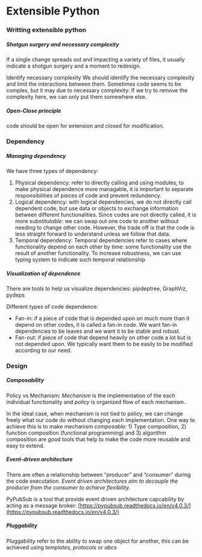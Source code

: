 # Extensible Python
### Writting extensible python
##### Shotgun surgery and necessary complexity
If a single change spreads out and impacting a variety of files, it usually indicate a shotgun surgery and a moment to redesign. 
    
Identify necessary complexity
We should identify the necessary complexity and limit the interactions between them. Sometimes code seems to be complex, but it may due to necessary complexity: If we try to remove the complexity here, we can only put them somewhere else.

##### Open-Close principle
code should be open for extension and closed for modification. 

### Dependency
##### Managing dependency
We have three types of dependency:
1. Physical dependency: refer to directly calling and using modules, to make physical dependence more managable, it is important to separate responsibilities of pieces of code and prevent redundency. 
2. Logical dependency: with logical dependencies, we do not directly call dependent code, but use data or objects to exchange information between different functionalities. Since codes are not directly called, it is more *substitutable*: we can swap out one code to another without needing to change other code. However, the trade off is that the code is less straight forward to understand unless we follow that data.
3. Temporal dependency: Temporal dependencies refer to cases where functionality depend on each other by time: some functionality use the result of another functionality. To increase robustness, we can use typing system to indicate such temporal relationship

##### Visualization of dependence
There are tools to help us visualize dependencies: pipdeptree, GraphViz, pydeps

Different types of code dependence:
- Fan-in: if a piece of code that is depended upon on much more than it depend on other codes, it is called a fan-in code. We want fan-in dependencies to be leaves and we want it to be stable and robust. 
- Fan-out: if piece of code that depend heavily on other code a lot but is not depended upon. We typically want them to be easily to be modified according to our need.

### Design
##### Composability
Policy vs Mechanism:
*Mechanism* is the implementation of the each individual functionality and *policy* is organized flow of each mechanism. 

In the ideal case, when mechanism is not tied to policy, we can change freely what our code do without changing each implementation. One way to achieve this is to make mechanism *composable*: 1) Type composition, 2) function composition (functional programming) and 3) algorithm composition are good tools that help to make the code more reusable and easy to extend. 

##### Event-driven architecture
There are often a relationship between “producer” and “consumer” during the code executation. *Event driven architectures aim to decouple the producer from the consumer to achieve flexibility.*

PyPubSub is a tool that provide event driven architecture capcability by acting as a message broker: [https://pypubsub.readthedocs.io/en/v4.0.3/](https://pypubsub.readthedocs.io/en/v4.0.3/)

##### Pluggability
Pluggability refer to the ability to swap one object for another, this can be achieved using *templates*, *protocols* or *abcs*